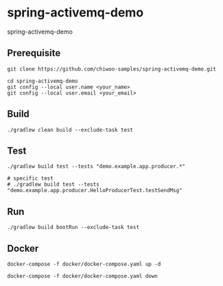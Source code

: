 # spring-activemq-demo
spring-activemq-demo

## Prerequisite
```
git clone https://github.com/chiwoo-samples/spring-activemq-demo.git

cd spring-activemq-demo
git config --local user.name <your_name>
git config --local user.email <your_email>
```

## Build

```
./gradlew clean build --exclude-task test
```

## Test

```
./gradlew build test --tests "demo.example.app.producer.*"

# specific test
# ./gradlew build test --tests "demo.example.app.producer.HelloProducerTest.testSendMsg"
```

## Run

```
./gradlew build bootRun --exclude-task test 
```

## Docker
```
docker-compose -f docker/docker-compose.yaml up -d

docker-compose -f docker/docker-compose.yaml down
  
```